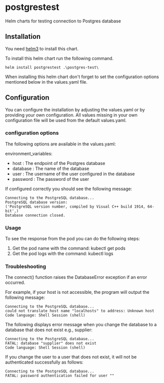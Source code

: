 # postgrestest
Helm charts for testing connection to Postgres database

## Installation

You need [helm3](https://helm.sh/docs/intro/install/) to install this chart. 

To install this helm chart run the following command.

    helm install postgrestest .\postgres-test\

When installing this helm chart don't forget to set the configuration options mentioned below in the values.yaml file.

## Configuration

You can configure the installation by adjusting the values.yaml or by providing your own configuration. All values missing in your own configuration file will be used from the default values.yaml. 

### configuration options

The following options are available in the values.yaml:

environment_variables:
* host        : The endpoint of the Postgres database
* database    : The name of the database
* user        : The username of the user configured in the database
* password    : The password of the user

If configured correctly you should see the following message:

    Connecting to the PostgreSQL database...
    PostgreSQL database version:
    ('PostgreSQL version number, compiled by Visual C++ build 1914, 64-bit',)
    Database connection closed.

### Usage

To see the response from the pod you can do the following steps:

1. Get the pod name with the command: kubectl get pods
2. Get the pod logs with the command: kubectl logs <pod-name>


### Troubleshooting

The connect() function raises the DatabaseError exception if an error occurred.

For example, if your host is not accessible, the program will output the following message:

    Connecting to the PostgreSQL database...
    could not translate host name "localhosts" to address: Unknown host
    Code language: Shell Session (shell)

The following displays error message when you change the database to a database that does not exist e.g., supplier:

    Connecting to the PostgreSQL database...
    FATAL: database "supplier" does not exist
    Code language: Shell Session (shell)

If you change the user to a user that does not exist, it will not be authenticated successfully as follows:

    Connecting to the PostgreSQL database...
    FATAL: password authentication failed for user ""
